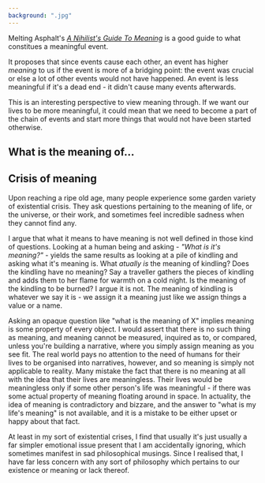 ```yaml
---
background: ".jpg"
---
```


Melting Asphalt's _[A Nihilist's Guide To Meaning](https://meltingasphalt.com/a-nihilists-guide-to-meaning/)_ is a good guide to what constitues a meaningful event.

It proposes that since events cause each other, an event has higher _meaning_ to us if the event is more of a bridging point: the event was crucial or else a lot of other events would not have happened. An event is less meaningful if it's a dead end - it didn't cause many events afterwards.

This is an interesting perspective to view meaning through. If we want our lives to be more meaningful, it could mean that we need to become a part of the chain of events and start more things that would not have been started otherwise.

## What is the meaning of...

## Crisis of meaning

Upon reaching a ripe old age, many people experience some garden variety of existential crisis. They ask questions pertaining to the meaning of life, or the universe, or their work, and sometimes feel incredible sadness when they cannot find any.

I argue that what it means to have meaning is not well defined in those kind of questions. Looking at a human being and asking - _"What is it's meaning?"_ - yields the same results as looking at a pile of kindling and asking what it's meaning is. What _atually is_ the meaning of kindling? Does the kindling have no meaning? Say a traveller gathers the pieces of kindling and adds them to her flame for warmth on a cold night. Is the meaning of the kindling to be burned? I argue it is not. The meaning of kindling is whatever we say it is - we assign it a meaning just like we assign things a value or a name.

Asking an opaque question like "what is the meaning of X" implies meaning is some property of every object. I would assert that there is no such thing as meaning, and meaning cannot be measured, inquired as to, or compared, unless you're building a narrative, where you simply assign meaning as you see fit. The real world pays no attention to the need of humans for their lives to be organised into narratives, however, and so meaning is simply not applicable to reality. Many mistake the fact that there is no meaning at all with the idea that their lives are meaningless. Their lives would be meaningless only if some other person's life was meaningful - if there was some actual property of meaning floating around in space. In actuality, the idea of meaning is contradictory and bizzare, and the answer to "what is my life's meaning" is not available, and it is a mistake to be either upset or happy about that fact.

At least in my sort of existential crises, I find that usually it's just usually a far simpler emotional issue present that I am accidentally ignoring, which sometimes manifest in sad philosophical musings. Since I realised that, I have far less concern with any sort of philosophy which pertains to our existence or meaning or lack thereof.
